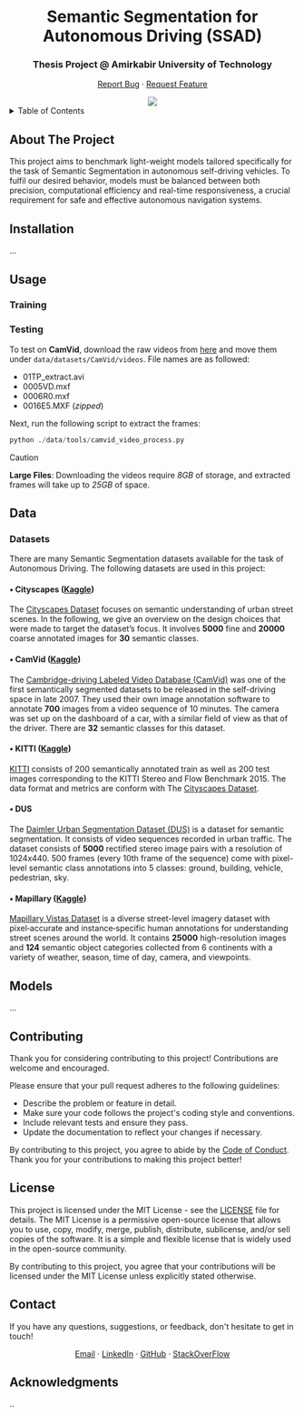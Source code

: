 <!-- Title -->
<div align="center">
  <h1 align="center">Semantic Segmentation for Autonomous Driving (SSAD)</h1>
  <h3 align="center">Thesis Project @ Amirkabir University of Technology</h3>
  <p align="center">
    <a href="https://github.com/keivanipchihagh/SSAD/issues">Report Bug</a>
    ·
    <a href="https://github.com/keivanipchihagh/SSAD/issues">Request Feature</a>
  </p>
  <img src="archive\assets\gifs\ss_video.gif" />
</div>

<!-- Table of Contents -->
<details>
  <summary>Table of Contents</summary>
  <ol>
    <li>
      <a href="#about-the-project">About The Project</a>
    </li>
    <li><a href="#installation">Installation</a></li>
    <li>
      <a href="#usage">Usage</a>
      <ul>
        <li><a href="#training">Training</a></li>
        <li><a href="#testing">Testing</a></li>
      </ul>
    </li>
    <li>
      <a href="#data">Data</a>
      <ul>
        <li><a href="#datasets">Datasets</a></li>
      </ul>
    </li>
    <li>
      <a href="#models">Models</a>
      <ul>
        <li><a href="#unet">U-NET</a></li>
        <li><a href="#gan">GAN</a></li>
        <li><a href="#diffusion">Diffusion</a></li>
      </ul>
    </li>
    <li><a href="#contributing">Contributing</a></li>
    <li><a href="#license">License</a></li>
    <li><a href="#contact">Contact</a></li>
    <li><a href="#acknowledgments">Acknowledgments</a></li>
  </ol>
</details>


## About The Project
This project aims to benchmark light-weight models tailored specifically for the task of Semantic Segmentation in autonomous self-driving vehicles. To fulfil our desired behavior, models must be balanced between both precision, computational efficiency and real-time responsiveness, a crucial requirement for safe and effective autonomous navigation systems.


## Installation
...


## Usage
### Training

### Testing
To test on **CamVid**, download the raw videos from [here](http://vis.cs.ucl.ac.uk/Download/G.Brostow/CamVid/) and move them under `data/datasets/CamVid/videos`. File names are as followed:
- 01TP_extract.avi
- 0005VD.mxf
- 0006R0.mxf
- 0016E5.MXF (*zipped*)

Next, run the following script to extract the frames:
```python
python ./data/tools/camvid_video_process.py
```
> [!CAUTION]
> **Large Files**: Downloading the videos require *8GB* of storage, and extracted frames will take up to *25GB* of space.


## Data
### Datasets
There are many Semantic Segmentation datasets available for the task of Autonomous Driving. The following datasets are used in this project:

#### • Cityscapes ([Kaggle](https://www.kaggle.com/datasets/xiaose/cityscapes))
The [Cityscapes Dataset](https://www.cityscapes-dataset.com/dataset-overview/) focuses on semantic understanding of urban street scenes. In the following, we give an overview on the design choices that were made to target the dataset’s focus. It involves **5000** fine and **20000** coarse annotated images for **30** semantic classes.

#### • CamVid ([Kaggle](https://www.kaggle.com/datasets/carlolepelaars/camvid))
The [Cambridge-driving Labeled Video Database (CamVid)](https://mi.eng.cam.ac.uk/research/projects/VideoRec/CamVid/) was one of the first semantically segmented datasets to be released in the self-driving space in late 2007. They used their own image annotation software to annotate **700** images from a video sequence of 10 minutes. The camera was set up on the dashboard of a car, with a similar field of view as that of the driver. There are **32** semantic classes for this dataset.

#### • KITTI ([Kaggle](https://www.kaggle.com/datasets/klemenko/kitti-dataset))
[KITTI](https://www.cvlibs.net/datasets/kitti/eval_semseg.php?benchmark=semantics2015) consists of 200 semantically annotated train as well as 200 test images corresponding to the KITTI Stereo and Flow Benchmark 2015. The data format and metrics are conform with The [Cityscapes Dataset](https://www.cityscapes-dataset.com/dataset-overview/).

#### • DUS
The [Daimler Urban Segmentation Dataset (DUS)](https://paperswithcode.com/dataset/dus) is a dataset for semantic segmentation. It consists of video sequences recorded in urban traffic. The dataset consists of **5000** rectified stereo image pairs with a resolution of 1024x440. 500 frames (every 10th frame of the sequence) come with pixel-level semantic class annotations into 5 classes: ground, building, vehicle, pedestrian, sky.

#### • Mapillary ([Kaggle](https://www.kaggle.com/datasets/kaggleprollc/mapillary-vistas-image-data-collection))
[Mapillary Vistas Dataset](https://www.mapillary.com/dataset/vistas) is a diverse street-level imagery dataset with pixel‑accurate and instance‑specific human annotations for understanding street scenes around the world. It contains **25000** high-resolution images and **124** semantic object categories collected from 6 continents with a variety of weather, season, time of day, camera, and viewpoints.

## Models
...


## Contributing
Thank you for considering contributing to this project! Contributions are welcome and encouraged.

Please ensure that your pull request adheres to the following guidelines:

- Describe the problem or feature in detail.
- Make sure your code follows the project's coding style and conventions.
- Include relevant tests and ensure they pass.
- Update the documentation to reflect your changes if necessary.

By contributing to this project, you agree to abide by the [Code of Conduct](CODE_OF_CONDUCT.md). Thank you for your contributions to making this project better!


## License
This project is licensed under the MIT License - see the [LICENSE](LICENSE) file for details. The MIT License is a permissive open-source license that allows you to use, copy, modify, merge, publish, distribute, sublicense, and/or sell copies of the software. It is a simple and flexible license that is widely used in the open-source community.

By contributing to this project, you agree that your contributions will be licensed under the MIT License unless explicitly stated otherwise.


## Contact
If you have any questions, suggestions, or feedback, don't hesitate to get in touch!
<p align="center">
    <a href="mailto:keivanipchihagh@gmail.com">Email</a>
    ·
    <a href="https://www.linkedin.com/in/keivanipchihagh">LinkedIn</a>
    ·
    <a href="https://github.com/keivanipchihagh">GitHub</a>
    ·
    <a href="https://stackoverflow.com/users/14733503/keivan-ipchi-hagh">StackOverFlow</a>
</p>


## Acknowledgments
..